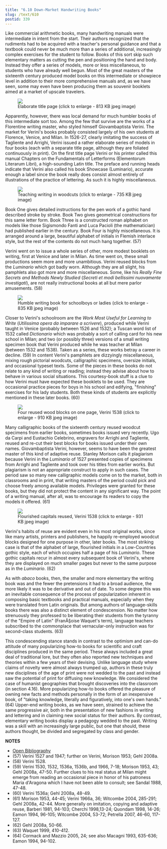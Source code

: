 ```yaml
---
title: "6.10 Down-Market Handwriting Books"
slug: /text/610
postid: 339
---
```

Like commercial arithmetic books, many handwriting manuals were intermediate in intent from the start. Their authors recognized that the rudiments had to be acquired with a teacher's personal guidance and that a textbook could never be much more than a series of additional, increasingly complex exercises for the student to follow. Books of this sort skip such elementary matters as cutting the pen and positioning the hand and body. Instead they offer a series of models, more or less miscellaneous, to students who have already well begun. Most of the great masters of the sixteenth century produced model books on this intermediate or showpiece level in addition to their more comprehensive manuals and, as we have seen, some may even have been producing them as souvenir booklets aimed at a market of upscale travelers.

<figure class="mkdn-figure">
    <div onClick="createLightbox('/images_full//6.00_Chapter_Six/HFS_025.01.jpg','Elaborate title page (click to enlarge - 813 KB jpeg image)')" class="mkdn-image-link" id="lbimage">
    <img class="mkdn-image" src="/images_full//6.00_Chapter_Six/HFS_025.01.jpg" />
    <figcaption class="mkdn-figcaption">Elaborate title page (click to enlarge - 813 KB jpeg image)</figcaption>
    </div>
</figure>

Apparently, however, there was local demand for much humbler books of this intermediate sort too. Among the few that survive are the works of a Florentine writing master, who styled himself Giovambaptista Verini. The market for Verini's books probably consisted largely of his own students at Florence, Venice, and Milan. In 1526-27, clearly imitating the success of Tagliente and Arrighi, Verini issued a rather elaborate series of models in four books (each with a separate title page, although they are foliated continuously in print). On the first title page Verini or his printer called this manual Chapters on the Fundamentals of Letterforms (Elementorum Literarum Libri), a high-sounding Latin title. The preface and running heads indicate that Verini also called his book Showcase (Luminario), accurate enough a label since the book really does consist almost entirely of illustrations of the practice of lettering. As such it is highly miscellaneous.

<figure class="mkdn-figure">
    <div onClick="createLightbox('/images_full//6.00_Chapter_Six/HFS_025.02.jpg','Teaching writing in woodcuts (click to enlarge - 735 KB jpeg image)')" class="mkdn-image-link" id="lbimage">
    <img class="mkdn-image" src="/images_full//6.00_Chapter_Six/HFS_025.02.jpg" />
    <figcaption class="mkdn-figcaption">Teaching writing in woodcuts (click to enlarge - 735 KB jpeg image)</figcaption>
    </div>
</figure>

Book One gives detailed instructions for the pen work of a gothic hand described stroke by stroke. Book Two gives geometrical constructions for this same letter form. Book Three is a constructed roman alphabet on models like those Sigismondo Fanti and Luca Pacioli (the mathematician) had published earlier in the century. Book Four is highly miscellaneous. It is arranged around a large, beautiful alphabet of initials in Flemish interlace style, but the rest of the contents do not much hang together. (57)

Verini went on to issue a whole series of other, more modest booklets on writing, first at Venice and later in Milan. As time went on, these small productions seem more and more unambitious. Verini reused blocks from the *Luminario* which got badly worn. Although they are all slight, his pamphlets also got more and more miscellaneous. Some, like his *Really Fine Secrets and Methods Newly Studied* (*Secreti et modi bellissimi nuovamente investigati*), are not really instructional books at all but mere parlor amusements. (58)

<figure class="mkdn-figure">
    <div onClick="createLightbox('/images_full//6.00_Chapter_Six/HFS_054.02.jpg','Humble writing book for schoolboys or ladies (click to enlarge - 835 KB jpeg image)')" class="mkdn-image-link" id="lbimage">
    <img class="mkdn-image" src="/images_full//6.00_Chapter_Six/HFS_054.02.jpg" />
    <figcaption class="mkdn-figcaption">Humble writing book for schoolboys or ladies (click to enlarge - 835 KB jpeg image)</figcaption>
    </div>
</figure>

Closer to Verini's schoolroom are the *Work Most Useful for Learning to Write* (*Utilissima opera da imparare a scrivere*), produced while Verini taught in Venice (probably between 1526 and 1532); a Tuscan word list of 1532 called *Dictionario* which was probably a sort of calling card for his new school in Milan; and two (or possibly three) versions of a small writing specimen book that Verini produced while he was teacher at Milan (between 1532 and 1538). Taken as a series, these works betray a career in decline. (59) In content Verini's pamphlets are dizzyingly miscellaneous, mixing rough pictorial woodcuts, calligraphic specimens, oversize initials, and occasional typeset texts. Some of the pieces in these books do not relate to any kind of writing or reading; instead they advise about how to behave in various social situations. This courtesy-book stuff is a clue to how Verini must have expected these booklets to be used. They are occasional practice pieces for boys in his school and edifying, "finishing" exercises for his lady students. Both these kinds of students are explicitly mentioned in these later books. (60)

<figure class="mkdn-figure">
    <div onClick="createLightbox('/images_full//6.00_Chapter_Six/HFS_053.01.jpg','Four reused wood blocks on one page, Verini 1538 (click to enlarge - 910 KB jpeg image)')" class="mkdn-image-link" id="lbimage">
    <img class="mkdn-image" src="/images_full//6.00_Chapter_Six/HFS_053.01.jpg" />
    <figcaption class="mkdn-figcaption">Four reused wood blocks on one page, Verini 1538 (click to enlarge - 910 KB jpeg image)</figcaption>
    </div>
</figure>

Many calligraphic books of the sixteenth century reused woodcut specimens from earlier books, sometimes books issued very recently. Ugo da Carpi and Eustachio Celebrino, engravers for Arrighi and Tagliente, reused and re-cut their best blocks for books issued under their own names. Giovambaptista Verini, however, seems to have been the greatest master of this kind of adaptive reuse. Stanley Morison calls it plagiarism because Verini in the *Luminario* of 1527 presented copies of specimens from Arrighi and Tagliente and took over his titles from earlier works. But plagiarism is not an appropriate construct to apply in such cases. The period saw so many new calligraphic models come on to the market, both in classrooms and in print, that writing masters of the period could pick and choose freely among available models. Privileges were granted for these books, but they did not protect the content in any significant way. The point of a writing manual, after all, was to encourage its readers to copy the models it offered. (61)

<figure class="mkdn-figure">
    <div onClick="createLightbox('/images_full//6.00_Chapter_Six/HFS_053.04.jpg','Flourished capitals reused, Verini 1538 (click to enlarge - 931 KB jpeg image)')" class="mkdn-image-link" id="lbimage">
    <img class="mkdn-image" src="/images_full//6.00_Chapter_Six/HFS_053.04.jpg" />
    <figcaption class="mkdn-figcaption">Flourished capitals reused, Verini 1538 (click to enlarge - 931 KB jpeg image)</figcaption>
    </div>
</figure>

Verini's habits of reuse are evident even in his most original works, since like many artists, printers and publishers, he happily re-employed woodcut blocks designed for one purpose in other, later books. The most striking case is that of the alphabet of large, flourished initials in a Low-Countries gothic style, each of which occupies half a page of his *Luminario*. These gothic capitals recur in almost every subsequent book of Verini's, where they are displayed on much smaller pages but never to the same purpose as in the *Luminario*. (62)

As with *abaco* books, then, the smaller and more elementary the writing book was and the fewer the pretensions it had to a broad audience, the more likely it was to be derivative and out of date. To some degree this was an inevitable consequence of the process of popularization inherent in composing basic textbooks and practical manuals, especially when they were translated from Latin originals. But among authors of language-skills books there was also a distinct element of condescension. No matter how strenuously they professed to be liberating their students from the tyranny of the "Empire of Latin" (FranÃ§oise Waquet's term), language teachers subscribed to the commonplace that vernacular-only instruction was for second-class students. (63)

This condescending stance stands in contrast to the optimism and can-do attitude of many popularizing how-to books for scientific and craft disciplines produced in the same period. These always included a great deal of traditional lore, but they often also reported new techniques and theories within a few years of their devising. Unlike language study where claims of novelty were almost always trumped up, authors in these truly new disciplines of the age of print were not wedded to the past and instead saw the potential of print for diffusing new knowledge. We considered the case of humanist geographies that brought discoveries into the classroom (in section 4.16). More popularizing how-to books offered the pleasure of owning new facts and methods personally in the form of an inexpensive book, of "taking knowledge, literally and figuratively, into one's own hands." (64) Upper-end writing books, as we have seen, strained to achieve the same progressive air, both in the presentation of new fashions in writing and lettering and in claiming new social status for their authors. By contrast, elementary writing books display a pedagogy wedded to the past. Writing was a skill with an increasingly large public, but one that should, these authors thought, be divided and segregated by class and gender.

**NOTES**
* [Open Bibliography](/bibliography.pdf)
* (57) Verini 1527 and 1947; further on Verini, Morison 1953; Gehl 2008a.
* (58) Verini 1528.
* (59) Verini 1530, 1532, 1536a, 1536b, and 1966, 7-18; Morison 1953, 43; Gehl 2008a, 47-50. Further clues to his real status at Milan might emerge from reading an occasional piece in honor of his patroness Maria d'Aragona which I have not been able to consult; see Sandal 1988, 47-48.
* (60) Verini 1536a; Gehl 2008a, 48-49.
* (61) Morison 1953, 44-45; Verini 1966a, 36; Witcombe 2004, 285-291; Gehl 2008a, 42-44. More generally on imitation, copying and adaptive reuse, Barberi 1981, 94-103; Cherchi 1998,13-24; Quondam 1998, 14-26; Eamon 1994, 96-105; Witcombe 2004, 53-72; Petrella 2007, 46-60, 117-127.
* (62) Gehl 2008a, 50-66.
* (63) Waquet 1999, 410-412.
* (64) Cormack and Mazzio 2005, 24; see also Macagni 1993, 635-636; Eamon 1994, 94-102.
